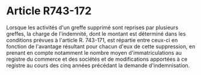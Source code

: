 # Article R743-172

Lorsque les activités d'un greffe supprimé sont reprises par plusieurs greffes, la charge de l'indemnité, dont le montant est déterminé dans les conditions prévues à l'article R. 743-171, est répartie entre ceux-ci en fonction de l'avantage résultant pour chacun d'eux de cette suppression, en prenant en compte notamment le nombre moyen d'immatriculations au registre du commerce et des sociétés et de modifications apportées à ce registre au cours des cinq années précédant la demande d'indemnisation.
